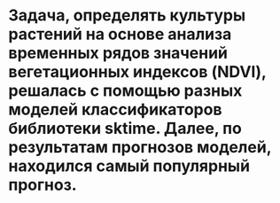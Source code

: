 # Задача, определять культуры растений на основе анализа временных рядов значений вегетационных индексов (NDVI), решалась с помощью разных моделей классификаторов библиотеки sktime. Далее, по результатам прогнозов моделей, находился самый популярный прогноз.
